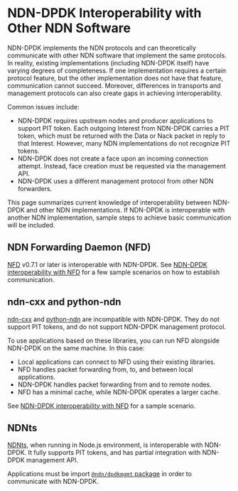 # NDN-DPDK Interoperability with Other NDN Software

NDN-DPDK implements the NDN protocols and can theoretically communicate with other NDN software that implement the same protocols.
In reality, existing implementations (including NDN-DPDK itself) have varying degrees of completeness.
If one implementation requires a certain protocol feature, but the other implementation does not have that feature, communication cannot succeed.
Moreover, differences in transports and management protocols can also create gaps in achieving interoperability.

Common issues include:

* NDN-DPDK requires upstream nodes and producer applications to support PIT token.
  Each outgoing Interest from NDN-DPDK carries a PIT token, which must be returned with the Data or Nack packet in reply to that Interest.
  However, many NDN implementations do not recognize PIT tokens.
* NDN-DPDK does not create a face upon an incoming connection attempt.
  Instead, face creation must be requested via the management API.
* NDN-DPDK uses a different management protocol from other NDN forwarders.

This page summarizes current knowledge of interoperability between NDN-DPDK and other NDN implementations.
If NDN-DPDK is interoperable with another NDN implementation, sample steps to achieve basic communication will be included.

## NDN Forwarding Daemon (NFD)

[NFD](https://named-data.net/doc/NFD/) v0.7.1 or later is interoperable with NDN-DPDK.
See [NDN-DPDK interoperability with NFD](NFD.md) for a few sample scenarios on how to establish communication.

## ndn-cxx and python-ndn

[ndn-cxx](https://named-data.net/doc/ndn-cxx/) and [python-ndn](https://python-ndn.readthedocs.io) are incompatible with NDN-DPDK.
They do not support PIT tokens, and do not support NDN-DPDK management protocol.

To use applications based on these libraries, you can run NFD alongside NDN-DPDK on the same machine.
In this case:

* Local applications can connect to NFD using their existing libraries.
* NFD handles packet forwarding from, to, and between local applications.
* NDN-DPDK handles packet forwarding from and to remote nodes.
* NFD has a minimal cache, while NDN-DPDK operates a larger cache.

See [NDN-DPDK interoperability with NFD](NFD.md) for a sample scenario.

## NDNts

[NDNts](https://yoursunny.com/p/NDNts/), when running in Node.js environment, is interoperable with NDN-DPDK.
It fully supports PIT tokens, and has partial integration with NDN-DPDK management API.

Applications must be import [`@ndn/dpdkmgmt` package](https://www.npmjs.com/package/@ndn/dpdkmgmt) in order to communicate with NDN-DPDK.
